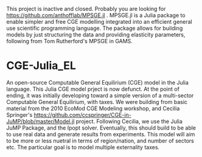 This project is inactive and closed. Probably you are looking for https://github.com/anthofflab/MPSGE.jl . MPSGE.jl is a Julia package to enable simpler and free CGE modelling integrated into an efficient general use scientific programming language. The package allows for building models by just structuring the data and providing elasticity parameters, following from Tom Rutherford's MPSGE in GAMS.

# CGE-Julia_EL
An open-source Computable General Equilirium (CGE) model in the Julia language.
This Julia CGE model prject is now defunct. At the point of ending, it was initially developing toward a simple version of a multi-sector Computable General Equilirium, with taxes.
We were building from basic material from the 2010 EcoMod CGE Modeling workshop, and Cecilia Springer's https://github.com/ccspringer/CGE-in-JuMP/blob/master/Model.jl project.
Following Cecilia, we use the Julia JuMP Package, and the Ipopt solver.
Eventually, this should build to be able to use real data and generate results from experiments. This model will aim to be more or less nuetral in terms of region/nation, and number of sectors etc. The particular goal is to model multiple externality taxes.
